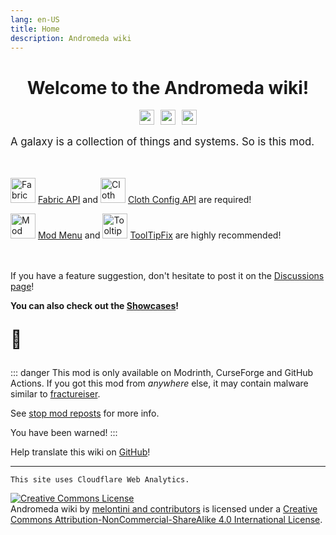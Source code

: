```yaml
---
lang: en-US
title: Home
description: Andromeda wiki
---
```


<div style="justify-content: center;text-align: center;">

# Welcome to the Andromeda wiki!

<a href="https://www.curseforge.com/minecraft/mc-mods/andromeda"><img style="margin-right: 5px;" src="https://cf.way2muchnoise.eu/short_639198_downloads.svg" alt="" height="24" /></a><a href="https://donate.melontini.me/"><img style="margin-right: 5px; margin-left: 5px;" src="https://img.shields.io/badge/support-me-a500ff" alt="" height="24" /></a><a href="https://modrinth.com/mod/andromeda"><img style="margin-left: 5px;" src="https://img.shields.io/modrinth/dt/TseYlb0f" alt="" height="24" /></a>
</div>

<p style="font-size: 120%">A galaxy is a collection of things and systems. So is this mod.</p>

<br/>

 <img alt="Fabric API icon" src="https://cdn.modrinth.com/data/P7dR8mSH/icon.png" width="40" height="40"> [Fabric API](https://modrinth.com/mod/fabric-api) and <img alt="Cloth Config icon" src="https://cdn.modrinth.com/data/9s6osm5g/icon.png" width="40" height="40"> [Cloth Config API](https://modrinth.com/mod/cloth-config) are required!

<img alt="Mod Menu icon" src="https://cdn.modrinth.com/data/mOgUt4GM/icon.png" width="40" height="40"> [Mod Menu](https://modrinth.com/mod/modmenu) and <img alt="TooltipFix icon" src="https://cdn.modrinth.com/data/2RKFTmiB/e2ebd2a3e0b5f30ed8d1084b79c568895a12f656.png" width="40" height="40"> [ToolTipFix](https://modrinth.com/mod/modmenu) are highly recommended!

<br/>

<p style="font-size: 125%"> 

If you have a feature suggestion, don't hesitate to post it on the [Discussions page](https://github.com/melontini/andromeda/discussions/categories/ideas)!

**You can also check out the [Showcases](/showcases/)!** 
</p>

<p style="font-size: 200%">💜</p>

::: danger
This mod is only available on Modrinth, CurseForge and GitHub Actions. If you got this mod from *anywhere* else, it may contain malware similar to [fractureiser](https://github.com/fractureiser-investigation/fractureiser).

See [stop mod reposts](https://stopmodreposts.org/) for more info.

You have been warned!
:::

Help translate this wiki on [GitHub](https://github.com/melontini/andromeda-wiki)! 

***

`This site uses Cloudflare Web Analytics.`

<a rel="license" href="http://creativecommons.org/licenses/by-nc-sa/4.0/"><img alt="Creative Commons License" style="border-width:0" src="https://i.creativecommons.org/l/by-nc-sa/4.0/88x31.png" /></a><br /><span xmlns:dct="http://purl.org/dc/terms/" href="http://purl.org/dc/dcmitype/Text" property="dct:title" rel="dct:type">Andromeda wiki</span> by <a xmlns:cc="http://creativecommons.org/ns#" href="https://github.com/melontini/andromeda-wiki" property="cc:attributionName" rel="cc:attributionURL">melontini and contributors</a> is licensed under a <a rel="license" href="http://creativecommons.org/licenses/by-nc-sa/4.0/">Creative Commons Attribution-NonCommercial-ShareAlike 4.0 International License</a>.
